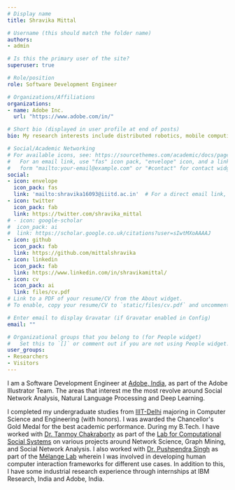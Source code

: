 ```yaml
---
# Display name
title: Shravika Mittal

# Username (this should match the folder name)
authors:
- admin

# Is this the primary user of the site?
superuser: true

# Role/position
role: Software Development Engineer

# Organizations/Affiliations
organizations:
- name: Adobe Inc.
  url: "https://www.adobe.com/in/"

# Short bio (displayed in user profile at end of posts)
bio: My research interests include distributed robotics, mobile computing and programmable matter.

# Social/Academic Networking
# For available icons, see: https://sourcethemes.com/academic/docs/page-builder/#icons
#   For an email link, use "fas" icon pack, "envelope" icon, and a link in the
#   form "mailto:your-email@example.com" or "#contact" for contact widget.
social:
- icon: envelope
  icon_pack: fas
  link: 'mailto:shravika16093@iiitd.ac.in'  # For a direct email link, use "mailto:test@example.org".
- icon: twitter
  icon_pack: fab
  link: https://twitter.com/shravika_mittal
# - icon: google-scholar
#  icon_pack: ai
#  link: https://scholar.google.co.uk/citations?user=sIwtMXoAAAAJ
- icon: github
  icon_pack: fab
  link: https://github.com/mittalshravika
- icon: linkedin
  icon_pack: fab
  link: https://www.linkedin.com/in/shravikamittal/
- icon: cv
  icon_pack: ai
  link: files/cv.pdf
# Link to a PDF of your resume/CV from the About widget.
# To enable, copy your resume/CV to `static/files/cv.pdf` and uncomment the lines below.

# Enter email to display Gravatar (if Gravatar enabled in Config)
email: ""

# Organizational groups that you belong to (for People widget)
#   Set this to `[]` or comment out if you are not using People widget.
user_groups:
- Researchers
- Visitors
---
```


I am a Software Development Engineer at [Adobe, India](https://www.adobe.com/in/), as part of the Adobe Illustrator Team. The areas that interest me the most revolve around Social Network Analysis, Natural Language Processing and Deep Learning.

I completed my undergraduate studies from [IIIT-Delhi](https://www.iiitd.ac.in/) majoring in Computer Science and Engineering (with honors). I was awarded the Chancellor's Gold Medal for the best academic performance. During my B.Tech. I have worked with [Dr. Tanmoy Chakraborty](https://www.iiitd.ac.in/tanmoy) as part of the [Lab for Computational Social Systems](http://lcs2.iiitd.edu.in/) on various projects around Network Science, Graph Mining, and Social Network Analysis. I also worked with [Dr. Pushpendra Singh](https://pushpendrasingh.org/) as part of the [Mélange Lab](https://melangeresearch.com/) wherein I was involved in developing human computer interaction frameworks for different use cases. In addition to this, I have some industrial research experience through internships at IBM Research, India and Adobe, India. 
